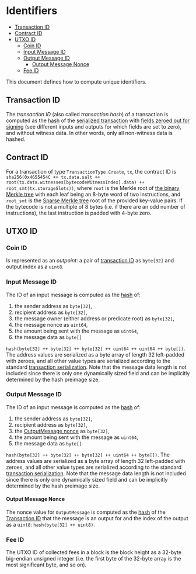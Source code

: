 # Identifiers

- [Transaction ID](#transaction-id)
- [Contract ID](#contract-id)
- [UTXO ID](#utxo-id)
  - [Coin ID](#coin-id)
  - [Input Message ID](#input-message-id)
  - [Output Message ID](#output-message-id)
    - [Output Message Nonce](#output-message-nonce)
  - [Fee ID](#fee-id)

This document defines how to compute unique identifiers.

## Transaction ID

The _transaction ID_ (also called _transaction hash_) of a transaction is computed as the [hash](./cryptographic_primitives.md#hashing) of the [serialized transaction](./tx_format.md#transaction) with [fields zeroed out for signing](./tx_format.md) (see different inputs and outputs for which fields are set to zero), and without witness data. In other words, only all non-witness data is hashed.

## Contract ID

For a transaction of type `TransactionType.Create`, `tx`, the contract ID is `sha256(0x4655454C ++ tx.data.salt ++ root(tx.data.witnesses[bytecodeWitnessIndex].data) ++ root_smt(tx.storageSlots))`, where `root` is the Merkle root of [the binary Merkle tree](./cryptographic_primitives.md#binary-merkle-tree) with each leaf being an 8-byte word of two instructions, and `root_smt` is the [Sparse Merkle tree](./cryptographic_primitives.md#sparse-merkle-tree) root of the provided key-value pairs. If the bytecode is not a multiple of 8 bytes (i.e. if there are an odd number of instructions), the last instruction is padded with 4-byte zero.

## UTXO ID

### Coin ID

Is represented as an _outpoint_: a pair of [transaction ID](#transaction-id) as `byte[32]` and output index as a `uint8`.

### Input Message ID

The ID of an input message is computed as the [hash](./cryptographic_primitives.md#hashing) of:

1. the sender address as `byte[32]`,
1. recipient address as `byte[32]`,
1. the message owner (either address or predicate root) as `byte[32]`,
1. the message nonce as `uint64`,
1. the amount being sent with the message as `uint64`,
1. the message data as `byte[]`

`hash(byte[32] ++ byte[32] ++ byte[32] ++ uint64 ++ uint64 ++ byte[])`. The address values are serialized as a byte array of length 32 left-padded with zeroes, and all other value types are serialized according to the standard [transaction serialization](./tx_format.md#transaction). Note that the message data length is not included since there is only one dynamically sized field and can be implicitly determined by the hash preimage size.

### Output Message ID

The ID of an input message is computed as the [hash](./cryptographic_primitives.md#hashing) of:

1. the sender address as `byte[32]`,
1. recipient address as `byte[32]`,
1. the [OutputMessage nonce](#output-message-nonce) as `byte[32]`,
1. the amount being sent with the message as `uint64`,
1. the message data as `byte[]`

`hash(byte[32] ++ byte[32] ++ byte[32] ++ uint64 ++ byte[])`. The address values are serialized as a byte array of length 32 left-padded with zeroes, and all other value types are serialized according to the standard [transaction serialization](./tx_format.md#transaction). Note that the message data length is not included since there is only one dynamically sized field and can be implicitly determined by the hash preimage size.

#### Output Message Nonce

The nonce value for `OutputMessage` is computed as the [hash](./cryptographic_primitives.md#hashing) of the [Transaction ID](#transaction-id) that the message is an output for and the index of the output as a `uint8`: `hash(byte[32] ++ uint8)`.

### Fee ID

The UTXO ID of collected fees in a block is the block height as a 32-byte big-endian unsigned integer (i.e. the first byte of the 32-byte array is the most significant byte, and so on).
